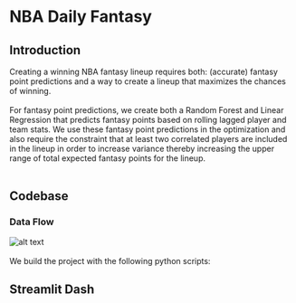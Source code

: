 # NBA Daily Fantasy

## Introduction
Creating a winning NBA fantasy lineup requires both: (accurate) fantasy point predictions and a way to create a lineup that maximizes the chances of winning. 
<br>
<br>
For fantasy point predictions, we create both a Random Forest and Linear Regression that predicts fantasy points based on rolling lagged player and team stats. We use these fantasy point predictions in the optimization and also require the constraint that at least two correlated players are included in the lineup in order to increase variance thereby increasing the upper range of total expected fantasy points for the lineup.
<br>
<br>


## Codebase
### Data Flow
![alt text](https://lucid.app/publicSegments/view/0422e716-7a97-424d-8479-4fc30e19a408/image.png)
<br>
<br>
We build the project with the following python scripts:


## Streamlit Dash
